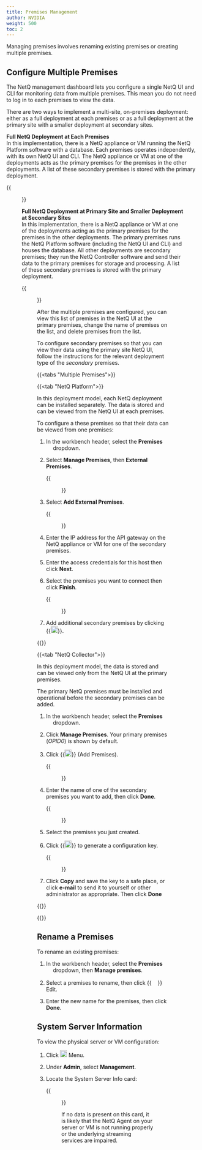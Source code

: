 ```yaml
---
title: Premises Management
author: NVIDIA
weight: 500
toc: 2
---
```


Managing premises involves renaming existing premises or creating multiple premises.
## Configure Multiple Premises

The NetQ management dashboard lets you configure a single NetQ UI and CLI for monitoring data from multiple premises. This mean you do not need to log in to each premises to view the data.

There are two ways to implement a multi-site, on-premises deployment: either as a full deployment at each premises or as a full deployment at the primary site with a smaller deployment at secondary sites.

**Full NetQ Deployment at Each Premises**<br/>
  In this implementation, there is a NetQ appliance or VM running the NetQ Platform software with a database. Each premises operates independently, with its own NetQ UI and CLI. The NetQ appliance or VM at one of the deployments acts as the primary premises for the premises in the other deployments. A list of these secondary premises is stored with the primary deployment.

{{<figure src="/images/netq/appmgmt-multisite-onprem-fulldeploy-330.png" width="500">}}

**Full NetQ Deployment at Primary Site and Smaller Deployment at Secondary Sites**<br/>
In this implementation, there is a NetQ appliance or VM at one of the deployments acting as the primary premises for the premises in the other deployments. The primary premises runs the NetQ Platform software (including the NetQ UI and CLI) and houses the database. All other deployments are secondary premises; they run the NetQ Controller software and send their data to the primary premises for storage and processing. A list of these secondary premises is stored with the primary deployment.

{{<figure src="/images/netq/appmgmt-multisite-onprem-mixeddeploy-330.png" width="500">}}

After the multiple premises are configured, you can view this list of premises in the NetQ UI at the primary premises, change the name of premises on the list, and delete premises from the list.

To configure secondary premises so that you can view their data using the primary site NetQ UI, follow the instructions for the relevant deployment type of the *secondary* premises.

{{<tabs "Multiple Premises">}}

{{<tab "NetQ Platform">}}

In this deployment model, each NetQ deployment can be installed separately. The data is stored and can be viewed from the NetQ UI at each premises.

To configure a these premises so that their data can be viewed from one premises:

1. In the workbench header, select the **Premises** <img src="/images/netq/Down.svg" width="14"> dropdown.

2. Select **Manage Premises**, then **External Premises**.

    {{<figure src="/images/netq/premises-card-external-prems-tab-330.png" width="700">}}

3. Select **Add External Premises**.

    {{<figure src="/images/netq/premises-card-add-external-prems-330.png" width="350">}}

4. Enter the IP address for the API gateway on the NetQ appliance or VM for one of the secondary premises.

5. Enter the access credentials for this host then click **Next**.

6. Select the premises you want to connect then click **Finish**.

    {{<figure src="/images/netq/premises-card-select-external-prems-330.png" width="350">}}

7. Add additional secondary premises by clicking {{<img src="https://icons.cumulusnetworks.com/01-Interface-Essential/43-Remove-Add/add-circle.svg" height="18" width="18">}}.

{{</tab>}}

{{<tab "NetQ Collector">}}

In this deployment model, the data is stored and can be viewed only from the NetQ UI at the primary premises.

<div class="notices note"><p>The primary NetQ premises must be installed and operational before the secondary premises can be added. </p></div>

1. In the workbench header, select the **Premises** <img src="/images/netq/Down.svg" width="14"> dropdown.

2. Click **Manage Premises**. Your primary premises (*OPID0*) is shown by default.

3. Click {{<img src="https://icons.cumulusnetworks.com/01-Interface-Essential/43-Remove-Add/add-circle.svg" height="18" width="18">}} (Add Premises).

   {{<figure src="/images/netq/premises-create-prem-330.png" width="300">}}

4. Enter the name of one of the secondary premises you want to add, then click **Done**.

   {{<figure src="/images/netq/premises-card-premises-tab-list-330.png" width="700">}}

5. Select the premises you just created.

6. Click {{<img src="https://icons.cumulusnetworks.com/01-Interface-Essential/04-Login-Logout/login-key-1.svg" height="18" width="18">}} to generate a configuration key.

   {{<figure src="/images/netq/premises-card-premises-tab-generate-key-330.png" width="400">}}

7. Click **Copy** and save the key to a safe place, or click **e-mail** to send it to yourself or other administrator as appropriate. Then click **Done**

{{</tab>}}

{{</tabs>}}

## Rename a Premises

To rename an existing premises:

1. In the workbench header, select the **Premises** <img src="/images/netq/Down.svg" width="14"> dropdown, then **Manage premises**.

1. Select a premises to rename, then click {{<img src="/images/old_doc_images/pencil-2.png" width="16">}} Edit.

1. Enter the new name for the premises, then click **Done**.

## System Server Information

To view the physical server or VM configuration:

1. Click <img src="https://icons.cumulusnetworks.com/01-Interface-Essential/03-Menu/navigation-menu.svg" height="18" width="18" alt="Main Menu"> Menu.

2. Under **Admin**, select **Management**.

3. Locate the System Server Info card:

    {{<figure src="/images/netq/system-server-info-card.png" alt="system server info card displaying appliance version, IP address, OS version, and NetQ version" width="500">}}

    If no data is present on this card, it is likely that the NetQ Agent on your server or VM is not running properly or the underlying streaming services are impaired.
